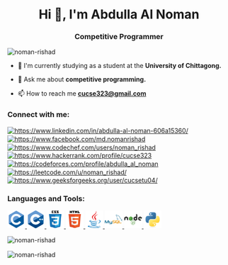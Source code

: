 <h1 align="center">Hi 👋, I'm Abdulla Al Noman</h1>
<h3 align="center">Competitive Programmer</h3>

<p align="left"> <img src="https://komarev.com/ghpvc/?username=noman-rishad&label=Profile%20views&color=0e75b6&style=flat" alt="noman-rishad" /> </p>

- 🔭 I'm currently studying as a student at the **University of Chittagong.**

- 💬 Ask me about **competitive programming.**

- 📫 How to reach me **cucse323@gmail.com**

<h3 align="left">Connect with me:</h3>
<p align="left">
<a href="https://www.linkedin.com/in/abdulla-al-noman-606a15360/" target="blank"><img align="center" src="https://raw.githubusercontent.com/rahuldkjain/github-profile-readme-generator/master/src/images/icons/Social/linked-in-alt.svg" alt="https://www.linkedin.com/in/abdulla-al-noman-606a15360/" height="30" width="40" /></a>
<a href="https://www.facebook.com/md.nomanrishad" target="blank"><img align="center" src="https://raw.githubusercontent.com/rahuldkjain/github-profile-readme-generator/master/src/images/icons/Social/facebook.svg" alt="https://www.facebook.com/md.nomanrishad" height="30" width="40" /></a>
<a href="https://www.codechef.com/users/https://www.codechef.com/users/noman_rishad" target="blank"><img align="center" src="https://cdn.jsdelivr.net/npm/simple-icons@3.1.0/icons/codechef.svg" alt="https://www.codechef.com/users/noman_rishad" height="30" width="40" /></a>
<a href="https://www.hackerrank.com/https://www.hackerrank.com/profile/cucse323" target="blank"><img align="center" src="https://raw.githubusercontent.com/rahuldkjain/github-profile-readme-generator/master/src/images/icons/Social/hackerrank.svg" alt="https://www.hackerrank.com/profile/cucse323" height="30" width="40" /></a>
<a href="https://codeforces.com/profile/abdulla_al_noman" target="blank"><img align="center" src="https://raw.githubusercontent.com/rahuldkjain/github-profile-readme-generator/master/src/images/icons/Social/codeforces.svg" alt="https://codeforces.com/profile/abdulla_al_noman" height="30" width="40" /></a>
<a href="https://www.leetcode.com/https://leetcode.com/u/noman_rishad/" target="blank"><img align="center" src="https://raw.githubusercontent.com/rahuldkjain/github-profile-readme-generator/master/src/images/icons/Social/leet-code.svg" alt="https://leetcode.com/u/noman_rishad/" height="30" width="40" /></a>
<a href="https://auth.geeksforgeeks.org/user/https://www.geeksforgeeks.org/user/cucsetu04/" target="blank"><img align="center" src="https://raw.githubusercontent.com/rahuldkjain/github-profile-readme-generator/master/src/images/icons/Social/geeks-for-geeks.svg" alt="https://www.geeksforgeeks.org/user/cucsetu04/" height="30" width="40" /></a>
</p>

<h3 align="left">Languages and Tools:</h3>
<p align="left"> <a href="https://www.cprogramming.com/" target="_blank" rel="noreferrer"> <img src="https://raw.githubusercontent.com/devicons/devicon/master/icons/c/c-original.svg" alt="c" width="40" height="40"/> </a> <a href="https://www.w3schools.com/cpp/" target="_blank" rel="noreferrer"> <img src="https://raw.githubusercontent.com/devicons/devicon/master/icons/cplusplus/cplusplus-original.svg" alt="cplusplus" width="40" height="40"/> </a> <a href="https://www.w3schools.com/css/" target="_blank" rel="noreferrer"> <img src="https://raw.githubusercontent.com/devicons/devicon/master/icons/css3/css3-original-wordmark.svg" alt="css3" width="40" height="40"/> </a> <a href="https://www.w3.org/html/" target="_blank" rel="noreferrer"> <img src="https://raw.githubusercontent.com/devicons/devicon/master/icons/html5/html5-original-wordmark.svg" alt="html5" width="40" height="40"/> </a> <a href="https://www.java.com" target="_blank" rel="noreferrer"> <img src="https://raw.githubusercontent.com/devicons/devicon/master/icons/java/java-original.svg" alt="java" width="40" height="40"/> </a> <a href="https://www.mysql.com/" target="_blank" rel="noreferrer"> <img src="https://raw.githubusercontent.com/devicons/devicon/master/icons/mysql/mysql-original-wordmark.svg" alt="mysql" width="40" height="40"/> </a> <a href="https://nodejs.org" target="_blank" rel="noreferrer"> <img src="https://raw.githubusercontent.com/devicons/devicon/master/icons/nodejs/nodejs-original-wordmark.svg" alt="nodejs" width="40" height="40"/> </a> <a href="https://www.python.org" target="_blank" rel="noreferrer"> <img src="https://raw.githubusercontent.com/devicons/devicon/master/icons/python/python-original.svg" alt="python" width="40" height="40"/> </a> </p>

<p><img align="center" src="https://github-readme-stats.vercel.app/api/top-langs?username=noman-rishad&show_icons=true&locale=en&layout=compact" alt="noman-rishad" /></p>

<p><img align="center" src="https://github-readme-streak-stats.herokuapp.com/?user=noman-rishad&" alt="noman-rishad" /></p>
